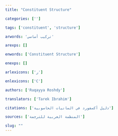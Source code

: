 ```yaml
---
title: "Constituent Structure"

categories: ['']

tags: ['constituent', 'structure']

arwords: 'تركيب أساسي'

arexps: []

enwords: ['Constituent Structure']

enexps: []

arlexicons: ['ر']

enlexicons: ['C']

authors: ['Ruqayya Roshdy']

translators: ['Tarek Ibrahim']

citations: ['دليل أكسفورد في السانيات الحاسوبية']

sources: ['المنظمة العربية للترجمة']

slug: ""
---
```

